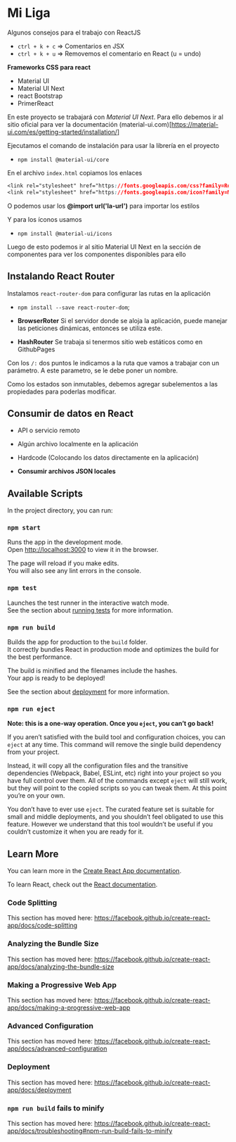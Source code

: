 # Mi Liga

Algunos consejos para el trabajo con ReactJS

- `ctrl + k + c`  => Comentarios en JSX
- `ctrl + k + u`  => Removemos el comentario en React (u = undo)

**Frameworks CSS para react**
- Material UI
- Material UI Next
- react Bootstrap
- PrimerReact

En este proyecto se trabajará con *Material UI Next*. Para ello debemos ir al sitio oficial para ver la documentación (material-ui.com)[https://material-ui.com/es/getting-started/installation/]

Ejecutamos el comando de instalación para usar la librería en el proyecto

- `npm install @material-ui/core`

En el archivo `index.html` copiamos los enlaces

```css
<link rel="stylesheet" href="https://fonts.googleapis.com/css?family=Roboto:300,400,500,700&display=swap" />
<link rel="stylesheet" href="https://fonts.googleapis.com/icon?family=Material+Icons" />
``` 
O podemos usar los **@import url('la-url')** para importar los estilos


Y para los íconos usamos

- `npm install @material-ui/icons`

Luego de esto podemos ir al sitio Material UI Next en la sección de componentes para ver los componentes disponibles para ello


## Instalando React Router

Instalamos `react-router-dom` para configurar las rutas en la aplicación

- `npm install --save react-router-dom`;

- **BrowserRoter** Si el servidor donde se aloja la aplicación, puede manejar las peticiones dinámicas, entonces se utiliza este.

- **HashRouter** Se trabaja si tenermos sitio web estáticos como en GithubPages


Con los `/:` dos puntos le indicamos a la ruta que vamos a trabajar con un parámetro. A este parametro, se le debe poner un nombre.

Como los estados son inmutables, debemos agregar subelementos a las propiedades para poderlas modificar.

## Consumir de datos en React

- API o servicio remoto
- Algún archivo localmente en la aplicación
- Hardcode (Colocando los datos directamente en la aplicación)

- **Consumir archivos JSON locales**




## Available Scripts

In the project directory, you can run:

### `npm start`

Runs the app in the development mode.<br />
Open [http://localhost:3000](http://localhost:3000) to view it in the browser.

The page will reload if you make edits.<br />
You will also see any lint errors in the console.

### `npm test`

Launches the test runner in the interactive watch mode.<br />
See the section about [running tests](https://facebook.github.io/create-react-app/docs/running-tests) for more information.

### `npm run build`

Builds the app for production to the `build` folder.<br />
It correctly bundles React in production mode and optimizes the build for the best performance.

The build is minified and the filenames include the hashes.<br />
Your app is ready to be deployed!

See the section about [deployment](https://facebook.github.io/create-react-app/docs/deployment) for more information.

### `npm run eject`

**Note: this is a one-way operation. Once you `eject`, you can’t go back!**

If you aren’t satisfied with the build tool and configuration choices, you can `eject` at any time. This command will remove the single build dependency from your project.

Instead, it will copy all the configuration files and the transitive dependencies (Webpack, Babel, ESLint, etc) right into your project so you have full control over them. All of the commands except `eject` will still work, but they will point to the copied scripts so you can tweak them. At this point you’re on your own.

You don’t have to ever use `eject`. The curated feature set is suitable for small and middle deployments, and you shouldn’t feel obligated to use this feature. However we understand that this tool wouldn’t be useful if you couldn’t customize it when you are ready for it.

## Learn More

You can learn more in the [Create React App documentation](https://facebook.github.io/create-react-app/docs/getting-started).

To learn React, check out the [React documentation](https://reactjs.org/).

### Code Splitting

This section has moved here: https://facebook.github.io/create-react-app/docs/code-splitting

### Analyzing the Bundle Size

This section has moved here: https://facebook.github.io/create-react-app/docs/analyzing-the-bundle-size

### Making a Progressive Web App

This section has moved here: https://facebook.github.io/create-react-app/docs/making-a-progressive-web-app

### Advanced Configuration

This section has moved here: https://facebook.github.io/create-react-app/docs/advanced-configuration

### Deployment

This section has moved here: https://facebook.github.io/create-react-app/docs/deployment

### `npm run build` fails to minify

This section has moved here: https://facebook.github.io/create-react-app/docs/troubleshooting#npm-run-build-fails-to-minify

